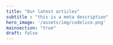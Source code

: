 ```yaml
---
title: "Our latest articles"
subtitle : "this is a meta description"
hero_image: '/assets/img/codelice.png'
mainsection: "true"
draft: false
---
```

